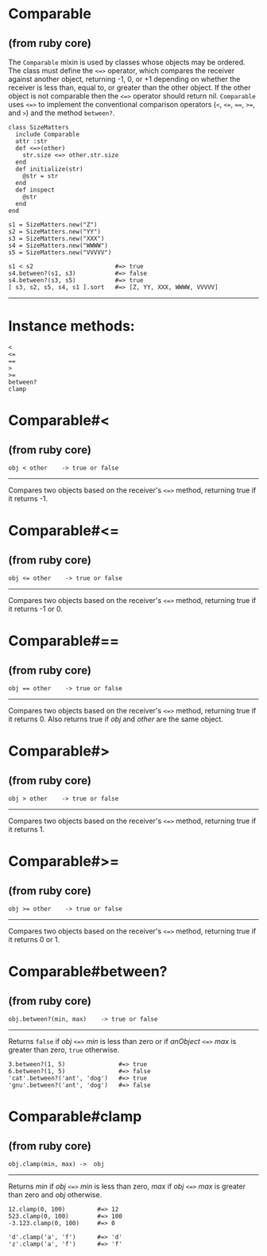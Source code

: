 # Comparable

(from ruby core)
---
The `Comparable` mixin is used by classes whose objects may be ordered. The
class must define the `<=>` operator, which compares the receiver against
another object, returning -1, 0, or +1 depending on whether the receiver is
less than, equal to, or greater than the other object. If the other object is
not comparable then the `<=>` operator should return nil. `Comparable` uses
`<=>` to implement the conventional comparison operators (`<`, `<=`, `==`,
`>=`, and `>`) and the method `between?`.

    class SizeMatters
      include Comparable
      attr :str
      def <=>(other)
        str.size <=> other.str.size
      end
      def initialize(str)
        @str = str
      end
      def inspect
        @str
      end
    end

    s1 = SizeMatters.new("Z")
    s2 = SizeMatters.new("YY")
    s3 = SizeMatters.new("XXX")
    s4 = SizeMatters.new("WWWW")
    s5 = SizeMatters.new("VVVVV")

    s1 < s2                       #=> true
    s4.between?(s1, s3)           #=> false
    s4.between?(s3, s5)           #=> true
    [ s3, s2, s5, s4, s1 ].sort   #=> [Z, YY, XXX, WWWW, VVVVV]
---
# Instance methods:

    <
    <=
    ==
    >
    >=
    between?
    clamp

# Comparable#<

(from ruby core)
---
    obj < other    -> true or false

---

Compares two objects based on the receiver's `<=>` method, returning true if
it returns -1.


# Comparable#<=

(from ruby core)
---
    obj <= other    -> true or false

---

Compares two objects based on the receiver's `<=>` method, returning true if
it returns -1 or 0.


# Comparable#==

(from ruby core)
---
    obj == other    -> true or false

---

Compares two objects based on the receiver's `<=>` method, returning true if
it returns 0. Also returns true if *obj* and *other* are the same object.


# Comparable#>

(from ruby core)
---
    obj > other    -> true or false

---

Compares two objects based on the receiver's `<=>` method, returning true if
it returns 1.


# Comparable#>=

(from ruby core)
---
    obj >= other    -> true or false

---

Compares two objects based on the receiver's `<=>` method, returning true if
it returns 0 or 1.


# Comparable#between?

(from ruby core)
---
    obj.between?(min, max)    -> true or false

---

Returns `false` if *obj* `<=>` *min* is less than zero or if *anObject* `<=>`
*max* is greater than zero, `true` otherwise.

    3.between?(1, 5)               #=> true
    6.between?(1, 5)               #=> false
    'cat'.between?('ant', 'dog')   #=> true
    'gnu'.between?('ant', 'dog')   #=> false


# Comparable#clamp

(from ruby core)
---
    obj.clamp(min, max) ->  obj

---

Returns *min* if *obj* `<=>` *min* is less than zero, *max* if *obj* `<=>`
*max* is greater than zero and *obj* otherwise.

    12.clamp(0, 100)         #=> 12
    523.clamp(0, 100)        #=> 100
    -3.123.clamp(0, 100)     #=> 0

    'd'.clamp('a', 'f')      #=> 'd'
    'z'.clamp('a', 'f')      #=> 'f'



